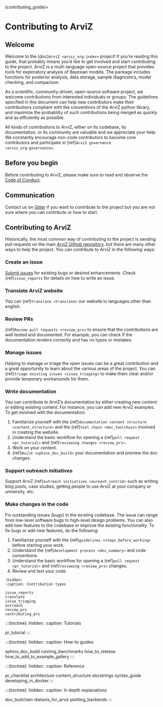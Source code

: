 (contributing_guide)=
# Contributing to ArviZ
## Welcome
Welcome to the {doc}`ArviZ <arviz_org:index>` project!
If you’re reading this guide, that probably means you’d like to get involved
and start contributing to the project.
ArviZ is a  multi-language open-source project that provides tools for exploratory analysis of Bayesian models.
The package includes functions for posterior analysis, data storage,
sample diagnostics, model checking, and comparison.

As a scientific, community-driven, open-source software project,
we welcome contributions from interested individuals or groups.
The guidelines specified in this document can help new contributors
make their contributions compliant with the conventions of the ArviZ python library,
and maximize the probability of such contributions being merged as quickly and as efficiently as possible.

All kinds of contributions to ArviZ, either on its codebase, its documentation,
or its community are valuable and we appreciate your help.
We constantly encourage non-code contributors to become core contributors
and participate in {ref}`ArviZ governance <arviz_org:governance>`.

## Before you begin
Before contributing to ArviZ, please make sure to read and observe the [Code of Conduct](https://github.com/arviz-devs/arviz/blob/main/CODE_OF_CONDUCT.md).

## Communication
Contact us on [Gitter](https://gitter.im/arviz-devs/community)
if you want to contribute to the project but you are not sure where you can contribute or how to start.

## Contributing to ArviZ
Historically, the most common way of contributing to the project is
sending pull requests on the main [ArviZ Github repository](https://github.com/arviz-devs/arviz),
but there are many other ways to help the project.
You can contribute to ArviZ in the following ways:

### Create an issue
[Submit issues](https://github.com/arviz-devs/arviz/issues/new/choose) for existing bugs or desired enhancements. Check  {ref}`issue_reports` for details on how to write an issue.

### Translate ArviZ website
You can {ref}`translate <translate>` our website to languages other than english.

### Review PRs
{ref}`Review pull requests <review_prs>` to ensure that the contributions are well tested and documented.
For example, you can check if the documentation renders correctly and has no typos or mistakes.

### Manage issues
Helping to manage or triage the open issues can be a great contribution and
a great opportunity to learn about the various areas of the project.
You can {ref}`triage existing issues <issue_triaging>` to make them clear and/or provide temporary workarounds for them.

### Write documentation
You can contribute to ArviZ’s documentation by either creating new content or editing existing content.
For instance, you can add new ArviZ examples.
To get involved with the documentation:
1. Familiarize yourself with the  {ref}`documentation content structure <content_structure>` and the {ref}`tool chain <doc_toolchain>` involved in creating the website.
2. Understand the basic workflow for opening a {ref}`pull request <pr_tutorial>` and {ref}`reviewing changes <review_prs>`.
3. Work on your content.
4. {ref}`Build <sphinx_doc_build>` your documentation and preview the doc changes.

### Support outreach initiatives
Support ArviZ {ref}`outreach initiatives <oureach_contrib>` such as writing blog posts, case studies, getting people to use ArviZ at your company or university, etc.

### Make changes in the code
Fix outstanding issues (bugs) in the existing codebase.
The issue can range from low-level software bugs to high-level design problems.
You can also add new features to the codebase or improve the existing functionality.
To fix bugs or add new features, do the following:
1. Familiarize yourself with the {ref}`guidelines <steps_before_working>` before starting your work.
2. Understand the {ref}`development process <dev_summary>` and code conventions.
3. Understand the basic workflow for opening a {ref}`pull request <pr_tutorial>` and {ref}`reviewing <review_prs>` changes.
4. Review and test your code.

```{toctree}
:hidden:
:caption: Contribution types

issue_reports
translate
issue_triaging
outreach
review_prs
contributing_prs
```

:::{toctree}
:hidden:
:caption: Tutorials

pr_tutorial
:::

:::{toctree}
:hidden:
:caption: How-to guides

sphinx_doc_build
running_benchmarks
how_to_release
how_to_add_to_example_gallery
:::

:::{toctree}
:hidden:
:caption: Reference

pr_checklist
architecture
content_structure
docstrings
syntax_guide
developing_in_docker
:::

:::{toctree}
:hidden:
:caption: In depth explanations

doc_toolchain
diataxis_for_arviz
plotting_backends
:::
